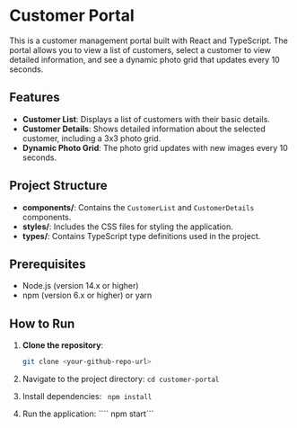 # Customer Portal

This is a customer management portal built with React and TypeScript. The portal allows you to view a list of customers, select a customer to view detailed information, and see a dynamic photo grid that updates every 10 seconds.

## Features

- **Customer List**: Displays a list of customers with their basic details.
- **Customer Details**: Shows detailed information about the selected customer, including a 3x3 photo grid.
- **Dynamic Photo Grid**: The photo grid updates with new images every 10 seconds.

## Project Structure

- **components/**: Contains the `CustomerList` and `CustomerDetails` components.
- **styles/**: Includes the CSS files for styling the application.
- **types/**: Contains TypeScript type definitions used in the project.

## Prerequisites

- Node.js (version 14.x or higher)
- npm (version 6.x or higher) or yarn

## How to Run

1. **Clone the repository**:
   ```bash
   git clone <your-github-repo-url>


2. Navigate to the project directory:
    ```cd customer-portal```

3. Install dependencies:
    ``` npm install```

4. Run the application:
    ```` npm start```
